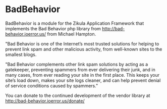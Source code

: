 BadBehavior
===========

BadBehavior is a module for the Zikula Application Framework that implements
the Bad Behavior php library from http://bad-behavior.ioerror.us/
from Michael Hampton.

"Bad Behavior is one of the Internet’s most trusted solutions for helping to 
prevent link spam and other malicious activity, from well-known sites to the 
smallest blogs.

"Bad Behavior complements other link spam solutions by acting as a gatekeeper, 
preventing spammers from ever delivering their junk, and in many cases, from 
ever reading your site in the first place. This keeps your site’s load down, 
makes your site logs cleaner, and can help prevent denial of service conditions 
caused by spammers."

You can donate to the continued development of the vendor library
at http://bad-behavior.ioerror.us/donate/